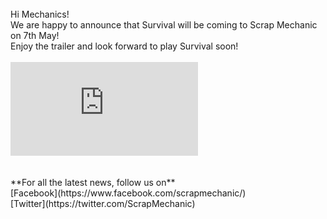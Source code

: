 <br/>
Hi Mechanics!<br/>
We are happy to announce that Survival will be coming to Scrap Mechanic on 7th May!<br/>
Enjoy the trailer and look forward to play Survival soon!<br/>
<br/>
<iframe src="https://www.youtube.com/embed/NF02KyJoXj0" frameborder="0" allow="accelerometer; autoplay; clipboard-write; encrypted-media; gyroscope; picture-in-picture; web-share" allowfullscreen></iframe><br/>
<br/>
<br/>
**For all the latest news, follow us on**<br/>
[Facebook](https://www.facebook.com/scrapmechanic/)<br/>
[Twitter](https://twitter.com/ScrapMechanic)